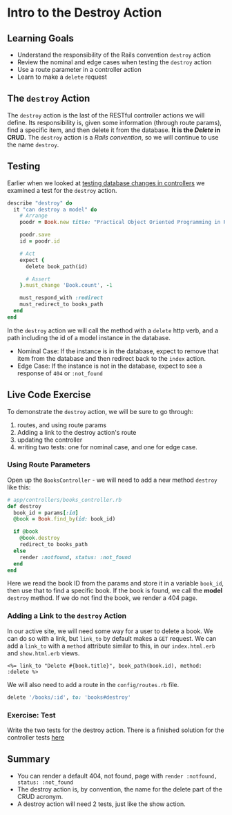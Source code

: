 # Intro to the Destroy Action

## Learning Goals

- Understand the responsibility of the Rails convention `destroy` action
- Review the nominal and edge cases when testing the `destroy` action
- Use a route parameter in a controller action
- Learn to make a `delete` request

## The `destroy` Action

The `destroy` action is the last of the RESTful controller actions we will define. Its responsibility is, given some information (through route params), find a specific item, and then delete it from the database. **It is the _Delete_ in CRUD.** The `destroy` action is a _Rails convention_, so we will continue to use the name `destroy`.

## Testing

Earlier when we looked at [testing database changes in controllers](testing-db-in-controllers.md) we examined a test for the `destroy` action.  

```ruby
describe "destroy" do
  it "can destroy a model" do
    # Arrange
    poodr = Book.new title: "Practical Object Oriented Programming in Ruby", author: "Sandi Metz"

    poodr.save
    id = poodr.id

    # Act
    expect {
      delete book_path(id)

      # Assert
    }.must_change 'Book.count', -1

    must_respond_with :redirect
    must_redirect_to books_path
  end
end
```

In the `destroy` action we will call the method with a `delete` http verb, and a path including the id of a model instance in the database.

- Nominal Case: If the instance is in the database, expect to remove that item from the database and then redirect back to the `index` action.
- Edge Case: If the instance is not in the database, expect to see a response of `404` or `:not_found`

## Live Code Exercise

To demonstrate the `destroy` action, we will be sure to go through:

1. routes, and using route params
1. Adding a link to the destroy action's route
1. updating the controller
1. writing two tests: one for nominal case, and one for edge case.

### Using Route Parameters

Open up the `BooksController` - we will need to add a new method `destroy` like this:

```ruby
# app/controllers/books_controller.rb
def destroy
  book_id = params[:id]
  @book = Book.find_by(id: book_id)

  if @book
    @book.destroy
    redirect_to books_path
  else
    render :notfound, status: :not_found
  end
end
```

Here we read the book ID from the params and store it in a variable `book_id`, then use that to find a specific book.  If the book is found, we call the **model** `destroy` method.  If we do not find the book, we render a 404 page.  

### Adding a Link to the `destroy` Action

In our active site, we will need some way for a user to delete a book.  We can do so with a link, but `link_to` by default makes a `GET` request.  We can add a `link_to` with a `method` attribute similar to this, in our `index.html.erb` and `show.html.erb` views.

```erb
<%= link_to "Delete #{book.title}", book_path(book.id), method: :delete %>
```

We will also need to add a route in the `config/routes.rb` file.

```ruby
delete '/books/:id', to: 'books#destroy'
```

### Exercise: Test

Write the two tests for the destroy action. There is a finished solution for the controller tests [here](code_samples/destroy_controller_test.rb)

## Summary

- You can render a default 404, not found, page with `render :notfound, status: :not_found`
- The destroy action is, by convention, the name for the delete part of the CRUD acronym.
- A destroy action will need 2 tests, just like the show action.  
